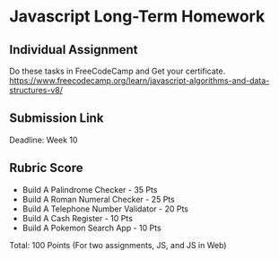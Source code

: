 # Javascript Long-Term Homework
## Individual Assignment

Do these tasks in FreeCodeCamp and Get your certificate. 
https://www.freecodecamp.org/learn/javascript-algorithms-and-data-structures-v8/

## Submission Link
Deadline: Week 10

## Rubric Score
- Build A Palindrome Checker - 35 Pts
- Build A Roman Numeral Checker - 25 Pts
- Build A Telephone Number Validator - 20 Pts
- Build A Cash Register - 10 Pts
- Build A Pokemon Search App - 10 Pts

Total: 100 Points (For two assignments, JS, and JS in Web)
